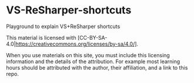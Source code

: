 # VS-ReSharper-shortcuts
Playground to explain VS+ReSharper shortcuts

This material is licensed with [CC-BY-SA-4.0|https://creativecommons.org/licenses/by-sa/4.0/].

When you use materials on this site, you must include this licensing information and the details of the attribution. For example most learning hours should be attributed with the author, their affiliation, and a link to this repo. 
